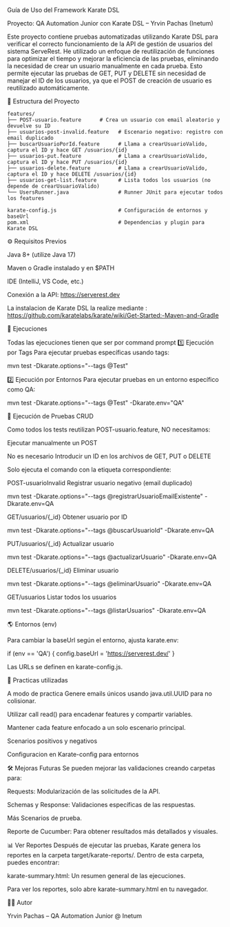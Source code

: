 Guía de Uso del Framework Karate DSL

Proyecto: QA Automation Junior con Karate DSL – Yrvin Pachas (Inetum)

Este proyecto contiene pruebas automatizadas utilizando Karate DSL para verificar el correcto funcionamiento de la API de gestión de usuarios del sistema ServeRest. 
He utilizado un enfoque de reutilización de funciones para optimizar el tiempo y mejorar la eficiencia de las pruebas, eliminando la necesidad de crear un usuario manualmente en cada prueba. 
Esto permite ejecutar las pruebas de GET, PUT y DELETE sin necesidad de manejar el ID de los usuarios, ya que el POST de creación de usuario es reutilizado automáticamente.

📁 Estructura del Proyecto
```
features/
├── POST-usuario.feature      # Crea un usuario con email aleatorio y devuelve su ID
├── usuarios-post-invalid.feature   # Escenario negativo: registro con email duplicado
├── buscarUsuarioPorId.feature      # Llama a crearUsuarioValido, captura el ID y hace GET /usuarios/{id}
├── usuarios-put.feature            # Llama a crearUsuarioValido, captura el ID y hace PUT /usuarios/{id}
├── usuarios-delete.feature         # Llama a crearUsuarioValido, captura el ID y hace DELETE /usuarios/{id}
├── usuarios-get-list.feature       # Lista todos los usuarios (no depende de crearUsuarioValido)
└── UsersRunner.java                # Runner JUnit para ejecutar todos los features

karate-config.js                    # Configuración de entornos y baseUrl
pom.xml                             # Dependencias y plugin para Karate DSL
```
⚙️ Requisitos Previos

Java 8+ (utilize  Java 17)

Maven  o Gradle  instalado y en $PATH

IDE (IntelliJ, VS Code, etc.)

Conexión a la API: https://serverest.dev


La instalacion de Karate DSL la realize mediante :
https://github.com/karatelabs/karate/wiki/Get-Started:-Maven-and-Gradle


🧪 Ejecuciones

Todas las ejecuciones tienen que ser por command prompt
1️⃣ Ejecución por Tags
Para ejecutar pruebas específicas usando tags:

mvn test -Dkarate.options="--tags @Test"

2️⃣ Ejecución por Entornos
Para ejecutar pruebas en un entorno específico como QA:


mvn test -Dkarate.options="--tags @Test" -Dkarate.env="QA"


🧪 Ejecución de Pruebas CRUD

Como todos los tests reutilizan POST-usuario.feature, NO necesitamos:

Ejecutar manualmente un POST

No es necesario Introducir un ID en los archivos de GET, PUT o DELETE

Solo ejecuta el comando con la etiqueta correspondiente:

POST-usuarioInvalid
Registrar usuario negativo (email duplicado)

mvn test -Dkarate.options="--tags @registrarUsuarioEmailExistente" -Dkarate.env=QA

GET/usuarios/{_id}
Obtener usuario por ID

mvn test -Dkarate.options="--tags @buscarUsuarioId" -Dkarate.env=QA

PUT/usuarios/{_id}
Actualizar usuario

mvn test -Dkarate.options="--tags @actualizarUsuario" -Dkarate.env=QA

DELETE/usuarios/{_id}
Eliminar usuario

mvn test -Dkarate.options="--tags @eliminarUsuario" -Dkarate.env=QA

GET/usuarios
Listar todos los usuarios

mvn test -Dkarate.options="--tags @listarUsuarios" -Dkarate.env=QA

🌎 Entornos (env)

Para cambiar la baseUrl según el entorno, ajusta karate.env:

if (env == 'QA') {
config.baseUrl = 'https://serverest.dev/'
}

Las URLs se definen en karate-config.js.

🎯 Practicas utilizadas

A modo de practica Genere emails únicos usando java.util.UUID para no colisionar.

Utilizar call read() para encadenar features y compartir variables.

Mantener cada feature enfocado a un solo escenario principal.

Scenarios positivos y negativos 

Configuracion en Karate-config para entornos 

🛠 Mejoras Futuras
Se pueden mejorar las validaciones creando carpetas para:

Requests: Modularización de las solicitudes de la API.

Schemas y Response: Validaciones específicas de las respuestas.

Más Scenarios de prueba.

Reporte de Cucumber: Para obtener resultados más detallados y visuales.

📊 Ver Reportes
Después de ejecutar las pruebas, Karate genera los reportes en la carpeta target/karate-reports/. Dentro de esta carpeta, puedes encontrar:

karate-summary.html: Un resumen general de las ejecuciones.


Para ver los reportes, solo abre karate-summary.html  en tu navegador.

🙋‍♂️ Autor

Yrvin Pachas – QA Automation Junior @ Inetum



